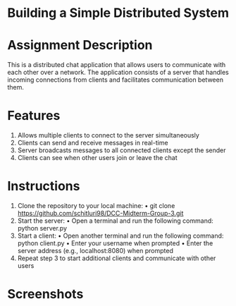 # Building a Simple Distributed System

# Assignment Description

This is a distributed chat application that allows users to communicate with each other over a network. The application consists of a server that handles incoming connections from clients and facilitates communication between them.

# Features

1. Allows multiple clients to connect to the server simultaneously
2. Clients can send and receive messages in real-time
3. Server broadcasts messages to all connected clients except the sender
4. Clients can see when other users join or leave the chat

# Instructions

1. Clone the repository to your local machine:
  • git clone https://github.com/schitluri98/DCC-Midterm-Group-3.git
2. Start the server:
  • Open a terminal and run the following command: python server.py
3. Start a client:
  • Open another terminal and run the following command: python client.py
  • Enter your username when prompted
  • Enter the server address (e.g., localhost:8080) when prompted
4. Repeat step 3 to start additional clients and communicate with other users

# Screenshots
